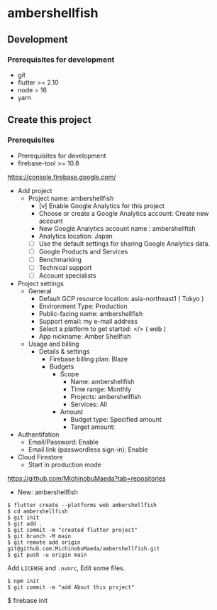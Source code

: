 # ambershellfish

## Development

### Prerequisites for development

- git
- flutter >= 2.10
- node = 16
- yarn

## Create this project

### Prerequisites

- Prerequisites for development
- firebase-tool >= 10.8

https://console.firebase.google.com/

- Add project
    - Project name: ambershellfish
        - [v] Enable Google Analytics for this project
        - Choose or create a Google Analytics account: Create new account
        - New Google Analytics account name : ambershellfish
        - Analytics location: Japan
        - [ ] Use the default settings for sharing Google Analytics data.
        - [ ] Google Products and Services
        - [ ] Benchmarking
        - [ ] Technical support
        - [ ] Account specialists
- Project settings
    - General
        - Default GCP resource location: asia-northeast1 ( Tokyo )
        - Environment Type: Production
        - Public-facing name: ambershellfish
        - Support email: my e-mail address
        - Select a platform to get started: </> ( web )
        - App nickname: Amber Shellfish
    - Usage and billing
        - Details & settings
            - Firebase billing plan: Blaze
            - Budgets
                - Scope
                    - Name: ambershellfish
                    - Time range: Monthly
                    - Projects: ambershellfish
                    - Services: All
                - Amount
                    - Budget type: Specified amount
                    - Target amount:
- Authentifation
    - Email/Password: Enable
    - Email link (passwordless sign-in): Enable
- Cloud Firestore
    - Start in production mode

https://github.com/MichinobuMaeda?tab=repositories

- New: ambershellfish

```
$ flutter create --platforms web ambershellfish
$ cd ambershellfish
$ git init
$ git add .
$ git commit -m "created flutter project"
$ git branch -M main
$ git remote add origin git@github.com:MichinobuMaeda/ambershellfish.git
$ git push -u origin main
```

Add `LICENSE` and `.nvmrc`, Edit some files.

```
$ npm init
$ git commit -m "add About this project"
```

$ firebase init